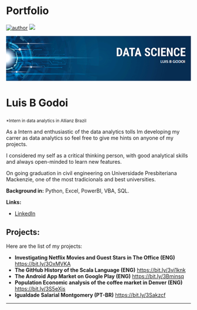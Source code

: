 # Portfolio
[![author](https://img.shields.io/badge/author-LuisBGodoi-red.svg)](https://www.linkedin.com/in/LuisBGodoi) [![](https://img.shields.io/badge/python-3.7+-blue.svg)](https://www.python.org/downloads/release/python-365/) 

<p align="center">
  <img src="banner.png" >
</p>

# Luis B Godoi
<sub>*Intern in data analytics in Allianz Brazil</sub>

As a Intern and enthusiastic of the data analytics tolls Im developing my carrer as data analytics so feel free to give me hints on anyone of my projects.

I considered my self as a critical thinking person, with good analytical skills and always open-minded to learn new features.

On going graduation in civil engineering on Universidade Presbiteriana Mackenzie, one of the most tradicionals and best universities.

**Background in:** Python, Excel, PowerBI, VBA, SQL.

**Links:**
* [LinkedIn](https://www.linkedin.com/in/LuisBGodoi)


## Projects:
Here are the list of my projects:

* **Investigating Netflix Movies and Guest Stars in The Office (ENG)** https://bit.ly/3OxMVKA
* **The GitHub History of the Scala Language (ENG)** https://bit.ly/3vj1knk
* **The Android App Market on Google Play (ENG)** https://bit.ly/3Bminsq
* **Population Economic analysis of the coffee market in Denver (ENG)** https://bit.ly/3S5eXjs
* **Igualdade Salarial Montgomery (PT-BR)** https://bit.ly/3Sakzcf

---
